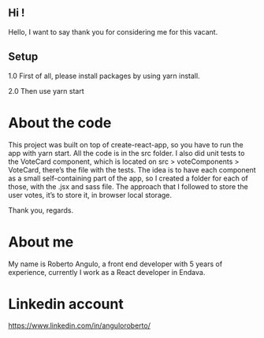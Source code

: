 ## Hi !

Hello, I want to say thank you for considering me for this vacant.

## Setup

1.0 First of all, please install packages by using yarn install.

2.0 Then use yarn start

# About the code

This project was built on top of create-react-app, so you have to run the app with yarn start. All the code is in the src folder. I also did unit tests to the VoteCard component, which is located on src > voteComponents > VoteCard, there’s the file with the tests. The idea is to have each component as a small self-containing part of the app, so I created a folder for each of those, with the .jsx and sass file. The approach that I followed to store the user votes, it’s to store it, in browser local storage.

Thank you, regards.

# About me

My name is Roberto Angulo, a front end developer with 5 years of experience, currently I work as a React developer in Endava.

# Linkedin account

https://www.linkedin.com/in/anguloroberto/
